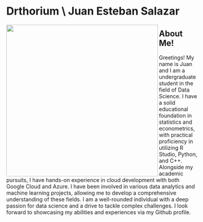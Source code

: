 # Drthorium \ Juan Esteban Salazar
<picture><img align = "left" src = "https://github.com/DrThorium/DrThorium/assets/119984041/ea77d581-c214-4d57-8682-af25d71122a3" width = 400px></picture>
## About Me!


Greetings! My name is Juan and I am a undergraduate student in the field of Data Science. I have a solid educational foundation in statistics and econometrics, with practical proficiency in utilizing R Studio, Python, and C++. Alongside my academic pursuits, I have hands-on experience in cloud development with both Google Cloud and Azure. I have been involved in various data analytics and machine learning projects, allowing me to develop a comprehensive understanding of these fields. I am a well-rounded individual with a deep passion for data science and a drive to tackle complex challenges. I look forward to showcasing my abilities and experiences via my Github profile.
